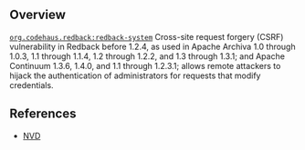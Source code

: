 ## Overview
[`org.codehaus.redback:redback-system`](http://search.maven.org/#search%7Cga%7C1%7Ca%3A%22redback-system%22)
Cross-site request forgery (CSRF) vulnerability in Redback before 1.2.4, as used in Apache Archiva 1.0 through 1.0.3, 1.1 through 1.1.4, 1.2 through 1.2.2, and 1.3 through 1.3.1; and Apache Continuum 1.3.6, 1.4.0, and 1.1 through 1.2.3.1; allows remote attackers to hijack the authentication of administrators for requests that modify credentials.

## References
- [NVD](https://web.nvd.nist.gov/view/vuln/detail?vulnId=CVE-2010-3449)
